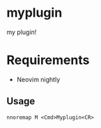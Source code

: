 # myplugin

my plugin!

# Requirements

- Neovim nightly

## Usage

```vim
nnoremap M <Cmd>Myplugin<CR>
```
